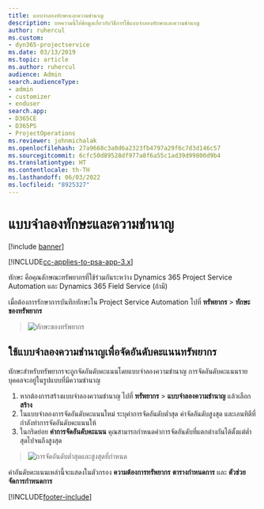 ```yaml
---
title: แบบจำลองทักษะและความชำนาญ
description: บทความนี้ให้ข้อมูลเกี่ยวกับวิธีการใช้แบบจำลองทักษะและความชำนาญ
author: ruhercul
ms.custom:
- dyn365-projectservice
ms.date: 03/13/2019
ms.topic: article
ms.author: ruhercul
audience: Admin
search.audienceType:
- admin
- customizer
- enduser
search.app:
- D365CE
- D365PS
- ProjectOperations
ms.reviewer: johnmichalak
ms.openlocfilehash: 27a9668c3a0d6a2323fb4797a29f6c7d3d146c57
ms.sourcegitcommit: 6cfc50d89528df977a8f6a55c1ad39d99800d9b4
ms.translationtype: HT
ms.contentlocale: th-TH
ms.lasthandoff: 06/03/2022
ms.locfileid: "8925327"
---
```

# <a name="skills-and-proficiency-models"></a>แบบจำลองทักษะและความชำนาญ

[!include [banner](../includes/psa-now-project-operations.md)]

[!INCLUDE[cc-applies-to-psa-app-3.x](../includes/cc-applies-to-psa-app-3x.md)]

ทักษะ คือคุณลักษณะทรัพยากรที่ใช้ร่วมกันระหว่าง Dynamics 365 Project Service Automation และ Dynamics 365 Field Service (ถ้ามี) 

เมื่อต้องการรักษาการบันทึกทักษะใน Project Service Automation ไปที่ **ทรัพยากร** \> **ทักษะของทรัพยากร** 

> ![ทักษะของทรัพยากร](media/Resource-Management-image84.png)

## <a name="use-proficiency-models-to-rate-resources"></a>ใช้แบบจำลองความชำนาญเพื่อจัดอันดับคะแนนทรัพยากร

ทักษะสำหรับทรัพยากรจะถูกจัดอันดับคะแนนโดยแบบจำลองความชำนาญ การจัดอันดับคะแนนรายบุคคลจะอยู่ในรูปแบบที่มีความชำนาญ 

1. หากต้องการสร้างแบบจำลองความชำนาญ ไปที่ **ทรัพยากร** \> **แบบจำลองความชำนาญ** แล้วเลือก **สร้าง**
2. ในแบบจำลองการจัดอันดับคะแนนใหม่ ระบุค่าการจัดอันดับต่ำสุด ค่าจัดอันดับสูงสุด และเอนทิตีที่กำลังทำการจัดอันดับคะแนนให้
3. ในกริดย่อย **ค่าการจัดอันดับคะแนน** คุณสามารถกำหนดค่าการจัดอันดับที่แตกต่างกันได้ตั้งแต่ต่ำสุดไปจนถึงสูงสุด

> ![การจัดอันดับต่ำสุดและสูงสุดที่กำหนด](media/Resource-Management-image85.png)

ค่าอันดับคะแนนเหล่านี้จะแสดงในตัวกรอง **ความต้องการทรัพยากร** **ตารางกำหนดการ** และ **ตัวช่วยจัดการกำหนดการ**


[!INCLUDE[footer-include](../includes/footer-banner.md)]
